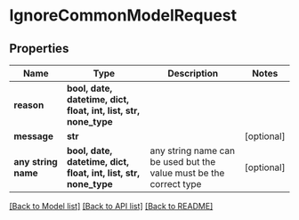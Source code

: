 # IgnoreCommonModelRequest


## Properties
Name | Type | Description | Notes
------------ | ------------- | ------------- | -------------
**reason** | **bool, date, datetime, dict, float, int, list, str, none_type** |  | 
**message** | **str** |  | [optional] 
**any string name** | **bool, date, datetime, dict, float, int, list, str, none_type** | any string name can be used but the value must be the correct type | [optional]

[[Back to Model list]](../README.md#documentation-for-models) [[Back to API list]](../README.md#documentation-for-api-endpoints) [[Back to README]](../README.md)


